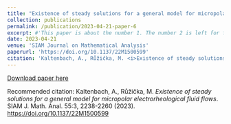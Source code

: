 ```yaml
---
title: "Existence of steady solutions for a general model for micropolar electrorheological fluid flows"
collection: publications
permalink: /publication/2023-04-21-paper-6
excerpt: #'This paper is about the number 1. The number 2 is left for future work.'
date: 2023-04-21
venue: 'SIAM Journal on Mathematical Analysis'
paperurl: 'https://doi.org/10.1137/22M1500599'
citation: 'Kaltenbach, A., Růžička, M. <i>Existence of steady solutions for a general model for micropolar electrorheological fluid flows</i>. SIAM J. Math. Anal. 55:3,  2238-2260 (2023). https://doi.org/10.1137/22M1500599'
---
```


[Download paper here](https://doi.org/10.1137/22M1500599) 

Recommended citation: Kaltenbach, A., Růžička, M. <i>Existence of steady solutions for a general model for micropolar electrorheological fluid flows</i>. SIAM J. Math. Anal. 55:3,  2238-2260 (2023). https://doi.org/10.1137/22M1500599
 